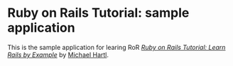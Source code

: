 # Ruby on Rails Tutorial: sample application

This is the sample application for learing RoR
[*Ruby on Rails Tutorial: Learn Rails by Example*](http://railstutorial.org/)
by [Michael Hartl](http://michaelhartl.com/).

